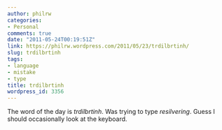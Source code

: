 ```yaml
---
author: philrw
categories:
- Personal
comments: true
date: "2011-05-24T00:19:51Z"
link: https://philrw.wordpress.com/2011/05/23/trdilbrtinh/
slug: trdilbrtinh
tags:
- language
- mistake
- type
title: trdilbrtinh
wordpress_id: 3356
---
```


The word of the day is _trdilbrtinh_. Was trying to type _resilvering_. Guess I should occasionally look at the keyboard.

